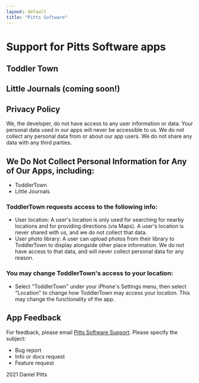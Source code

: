```yaml
---
layout: default
title: "Pitts Software"
---
```


# Support for Pitts Software apps

## Toddler Town

## Little Journals (coming soon!)


## Privacy Policy

We, the developer, do not have access to any user information or data. 
Your personal data used in our apps will never be accessible to us.
We do not collect any personal data from or about our app users.
We do not share any data with any third parties.

## We Do Not Collect Personal Information for Any of Our Apps, including:
 - ToddlerTown
 - Little Journals

### ToddlerTown requests access to the following info:

 - User location: A user's location is only used for searching for nearby locations and for providing directions (via Maps). A user's location is never shared with us, and we do not collect that data.
 - User photo library: A user can upload photos from their library to ToddlerTown to display alongside other place information. We do not have access to that data, and will never collect personal data for any reason.

### You may change ToddlerTown's access to your location:
- Select "ToddlerTown" under your iPhone's Settings menu, then select "Location" to change how ToddlerTown may access your location. This may change the functionality of the app.

## App Feedback
For feedback, please email [Pitts Software Support](mailto:pitts.software@gmail.com).
Please specify the subject:
- Bug report
- Info or docs request
- Feature request

2021 Daniel Pitts



